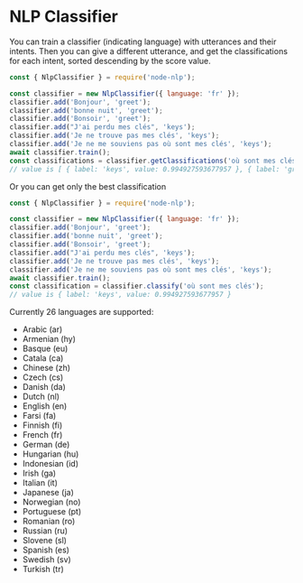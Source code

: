 # NLP Classifier

You can train a classifier (indicating language) with utterances and their intents.
Then you can give a different utterance, and get the classifications for each intent, sorted descending by the score value.

```javascript
const { NlpClassifier } = require('node-nlp');

const classifier = new NlpClassifier({ language: 'fr' });
classifier.add('Bonjour', 'greet');
classifier.add('bonne nuit', 'greet');
classifier.add('Bonsoir', 'greet');
classifier.add("J'ai perdu mes clés", 'keys');
classifier.add('Je ne trouve pas mes clés', 'keys');
classifier.add('Je ne me souviens pas où sont mes clés', 'keys');
await classifier.train();
const classifications = classifier.getClassifications('où sont mes clés');
// value is [ { label: 'keys', value: 0.994927593677957 }, { label: 'greet', value: 0.005072406322043053 } ]
```

Or you can get only the best classification

```javascript
const { NlpClassifier } = require('node-nlp');

const classifier = new NlpClassifier({ language: 'fr' });
classifier.add('Bonjour', 'greet');
classifier.add('bonne nuit', 'greet');
classifier.add('Bonsoir', 'greet');
classifier.add("J'ai perdu mes clés", 'keys');
classifier.add('Je ne trouve pas mes clés', 'keys');
classifier.add('Je ne me souviens pas où sont mes clés', 'keys');
await classifier.train();
const classification = classifier.classify('où sont mes clés');
// value is { label: 'keys', value: 0.994927593677957 }
```

Currently 26 languages are supported:

- Arabic (ar)
- Armenian (hy)
- Basque (eu)
- Catala (ca)
- Chinese (zh)
- Czech (cs)
- Danish (da)
- Dutch (nl)
- English (en)
- Farsi (fa)
- Finnish (fi)
- French (fr)
- German (de)
- Hungarian (hu)
- Indonesian (id)
- Irish (ga)
- Italian (it)
- Japanese (ja)
- Norwegian (no)
- Portuguese (pt)
- Romanian (ro)
- Russian (ru)
- Slovene (sl)
- Spanish (es)
- Swedish (sv)
- Turkish (tr)
